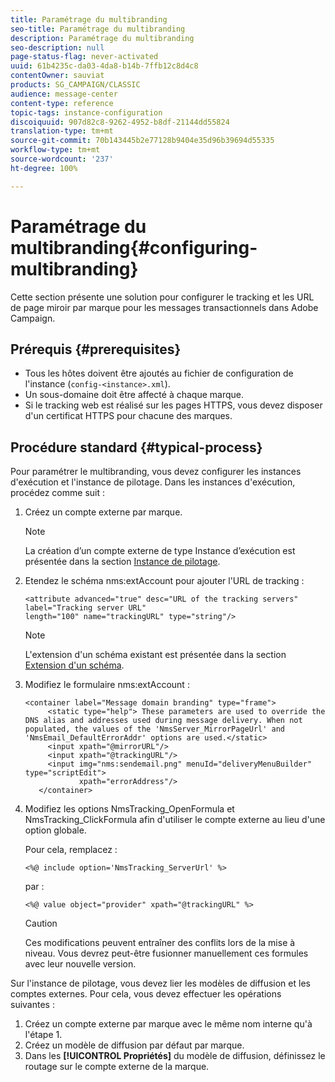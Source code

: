 ```yaml
---
title: Paramétrage du multibranding
seo-title: Paramétrage du multibranding
description: Paramétrage du multibranding
seo-description: null
page-status-flag: never-activated
uuid: 61b4235c-da03-4da8-b14b-7ffb12c8d4c8
contentOwner: sauviat
products: SG_CAMPAIGN/CLASSIC
audience: message-center
content-type: reference
topic-tags: instance-configuration
discoiquuid: 907d82c8-9262-4952-b8df-21144dd55824
translation-type: tm+mt
source-git-commit: 70b143445b2e77128b9404e35d96b39694d55335
workflow-type: tm+mt
source-wordcount: '237'
ht-degree: 100%

---
```



# Paramétrage du multibranding{#configuring-multibranding}

Cette section présente une solution pour configurer le tracking et les URL de page miroir par marque pour les messages transactionnels dans Adobe Campaign.

## Prérequis {#prerequisites}

* Tous les hôtes doivent être ajoutés au fichier de configuration de l&#39;instance (`config-<instance>.xml`).
* Un sous-domaine doit être affecté à chaque marque.
* Si le tracking web est réalisé sur les pages HTTPS, vous devez disposer d&#39;un certificat HTTPS pour chacune des marques.

## Procédure standard {#typical-process}

Pour paramétrer le multibranding, vous devez configurer les instances d&#39;exécution et l&#39;instance de pilotage. Dans les instances d&#39;exécution, procédez comme suit :

1. Créez un compte externe par marque.

   >[!NOTE]
   >
   >La création d’un compte externe de type Instance d’exécution est présentée dans la section [Instance de pilotage](../../message-center/using/creating-a-shared-connection.md#control-instance).

1. Etendez le schéma nms:extAccount pour ajouter l&#39;URL de tracking :

   ```
   <attribute advanced="true" desc="URL of the tracking servers" label="Tracking server URL"
   length="100" name="trackingURL" type="string"/>
   ```

   >[!NOTE]
   >
   >L&#39;extension d&#39;un schéma existant est présentée dans la section [Extension d&#39;un schéma](../../configuration/using/extending-a-schema.md).

1. Modifiez le formulaire nms:extAccount :

   ```
   <container label="Message domain branding" type="frame">
        <static type="help"> These parameters are used to override the DNS alias and addresses used during message delivery. When not populated, the values of the 'NmsServer_MirrorPageUrl' and 'NmsEmail_DefaultErrorAddr' options are used.</static>
        <input xpath="@mirrorURL"/>
        <input xpath="@trackingURL"/>
        <input img="nms:sendemail.png" menuId="deliveryMenuBuilder" type="scriptEdit">
               xpath="errorAddress"/>
      </container>
   ```

1. Modifiez les options NmsTracking_OpenFormula et NmsTracking_ClickFormula afin d&#39;utiliser le compte externe au lieu d&#39;une option globale.

   Pour cela, remplacez :

   ```
   <%@ include option='NmsTracking_ServerUrl' %>
   ```

   par :

   ```
   <%@ value object="provider" xpath="@trackingURL" %>
   ```

   >[!CAUTION]
   >
   >Ces modifications peuvent entraîner des conflits lors de la mise à niveau. Vous devrez peut-être fusionner manuellement ces formules avec leur nouvelle version.

Sur l&#39;instance de pilotage, vous devez lier les modèles de diffusion et les comptes externes. Pour cela, vous devez effectuer les opérations suivantes :

1. Créez un compte externe par marque avec le même nom interne qu&#39;à l&#39;étape 1.
1. Créez un modèle de diffusion par défaut par marque.
1. Dans les **[!UICONTROL Propriétés]** du modèle de diffusion, définissez le routage sur le compte externe de la marque.

